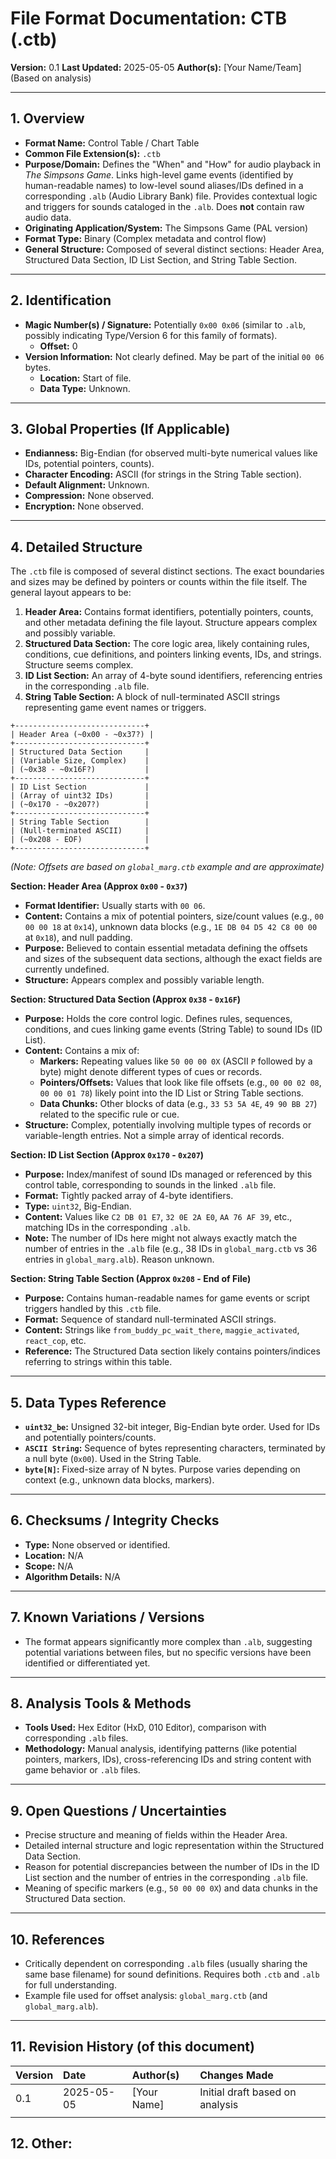 # File Format Documentation: CTB (.ctb)

**Version:** 0.1
**Last Updated:** 2025-05-05
**Author(s):** [Your Name/Team] (Based on analysis)

---

## 1. Overview

* **Format Name:** Control Table / Chart Table
* **Common File Extension(s):** `.ctb`
* **Purpose/Domain:** Defines the "When" and "How" for audio playback in *The Simpsons Game*. Links high-level game events (identified by human-readable names) to low-level sound aliases/IDs defined in a corresponding `.alb` (Audio Library Bank) file. Provides contextual logic and triggers for sounds cataloged in the `.alb`. Does **not** contain raw audio data.
* **Originating Application/System:** The Simpsons Game (PAL version)
* **Format Type:** Binary (Complex metadata and control flow)
* **General Structure:** Composed of several distinct sections: Header Area, Structured Data Section, ID List Section, and String Table Section.

---

## 2. Identification

* **Magic Number(s) / Signature:** Potentially `0x00 0x06` (similar to `.alb`, possibly indicating Type/Version 6 for this family of formats).
    * **Offset:** 0
* **Version Information:** Not clearly defined. May be part of the initial `00 06` bytes.
    * **Location:** Start of file.
    * **Data Type:** Unknown.

---

## 3. Global Properties (If Applicable)

* **Endianness:** Big-Endian (for observed multi-byte numerical values like IDs, potential pointers, counts).
* **Character Encoding:** ASCII (for strings in the String Table section).
* **Default Alignment:** Unknown.
* **Compression:** None observed.
* **Encryption:** None observed.

---

## 4. Detailed Structure

The `.ctb` file is composed of several distinct sections. The exact boundaries and sizes may be defined by pointers or counts within the file itself. The general layout appears to be:

1.  **Header Area:** Contains format identifiers, potentially pointers, counts, and other metadata defining the file layout. Structure appears complex and possibly variable.
2.  **Structured Data Section:** The core logic area, likely containing rules, conditions, cue definitions, and pointers linking events, IDs, and strings. Structure seems complex.
3.  **ID List Section:** An array of 4-byte sound identifiers, referencing entries in the corresponding `.alb` file.
4.  **String Table Section:** A block of null-terminated ASCII strings representing game event names or triggers.

```
+-----------------------------+
| Header Area (~0x00 - ~0x37?) |
+-----------------------------+
| Structured Data Section     |
| (Variable Size, Complex)    |
| (~0x38 - ~0x16F?)           |
+-----------------------------+
| ID List Section             |
| (Array of uint32 IDs)       |
| (~0x170 - ~0x207?)          |
+-----------------------------+
| String Table Section        |
| (Null-terminated ASCII)     |
| (~0x208 - EOF)              |
+-----------------------------+
```
*(Note: Offsets are based on `global_marg.ctb` example and are approximate)*

**Section: Header Area (Approx `0x00` - `0x37`)**

*   **Format Identifier:** Usually starts with `00 06`.
*   **Content:** Contains a mix of potential pointers, size/count values (e.g., `00 00 00 18` at `0x14`), unknown data blocks (e.g., `1E DB 04 D5 42 C8 00 00` at `0x18`), and null padding.
*   **Purpose:** Believed to contain essential metadata defining the offsets and sizes of the subsequent data sections, although the exact fields are currently undefined.
*   **Structure:** Appears complex and possibly variable length.

**Section: Structured Data Section (Approx `0x38` - `0x16F`)**

*   **Purpose:** Holds the core control logic. Defines rules, sequences, conditions, and cues linking game events (String Table) to sound IDs (ID List).
*   **Content:** Contains a mix of:
    *   **Markers:** Repeating values like `50 00 00 0X` (ASCII `P` followed by a byte) might denote different types of cues or records.
    *   **Pointers/Offsets:** Values that look like file offsets (e.g., `00 00 02 08`, `00 00 01 78`) likely point into the ID List or String Table sections.
    *   **Data Chunks:** Other blocks of data (e.g., `33 53 5A 4E`, `49 90 BB 27`) related to the specific rule or cue.
*   **Structure:** Complex, potentially involving multiple types of records or variable-length entries. Not a simple array of identical records.

**Section: ID List Section (Approx `0x170` - `0x207`)**

*   **Purpose:** Index/manifest of sound IDs managed or referenced by this control table, corresponding to sounds in the linked `.alb` file.
*   **Format:** Tightly packed array of 4-byte identifiers.
*   **Type:** `uint32`, Big-Endian.
*   **Content:** Values like `C2 DB 01 E7`, `32 0E 2A E0`, `AA 76 AF 39`, etc., matching IDs in the corresponding `.alb`.
*   **Note:** The number of IDs here might not always exactly match the number of entries in the `.alb` file (e.g., 38 IDs in `global_marg.ctb` vs 36 entries in `global_marg.alb`). Reason unknown.

**Section: String Table Section (Approx `0x208` - End of File)**

*   **Purpose:** Contains human-readable names for game events or script triggers handled by this `.ctb` file.
*   **Format:** Sequence of standard null-terminated ASCII strings.
*   **Content:** Strings like `from_buddy_pc_wait_there`, `maggie_activated`, `react_cop`, etc.
*   **Reference:** The Structured Data section likely contains pointers/indices referring to strings within this table.

---

## 5. Data Types Reference

* **`uint32_be`:** Unsigned 32-bit integer, Big-Endian byte order. Used for IDs and potentially pointers/counts.
* **`ASCII String`:** Sequence of bytes representing characters, terminated by a null byte (`0x00`). Used in the String Table.
* **`byte[N]`:** Fixed-size array of N bytes. Purpose varies depending on context (e.g., unknown data blocks, markers).

---

## 6. Checksums / Integrity Checks

* **Type:** None observed or identified.
* **Location:** N/A
* **Scope:** N/A
* **Algorithm Details:** N/A

---

## 7. Known Variations / Versions

*   The format appears significantly more complex than `.alb`, suggesting potential variations between files, but no specific versions have been identified or differentiated yet.

---

## 8. Analysis Tools & Methods

* **Tools Used:** Hex Editor (HxD, 010 Editor), comparison with corresponding `.alb` files.
* **Methodology:** Manual analysis, identifying patterns (like potential pointers, markers, IDs), cross-referencing IDs and string content with game behavior or `.alb` files.

---

## 9. Open Questions / Uncertainties

*   Precise structure and meaning of fields within the Header Area.
*   Detailed internal structure and logic representation within the Structured Data Section.
*   Reason for potential discrepancies between the number of IDs in the ID List section and the number of entries in the corresponding `.alb` file.
*   Meaning of specific markers (e.g., `50 00 00 0X`) and data chunks in the Structured Data section.

---

## 10. References

*   Critically dependent on corresponding `.alb` files (usually sharing the same base filename) for sound definitions. Requires both `.ctb` and `.alb` for full understanding.
*   Example file used for offset analysis: `global_marg.ctb` (and `global_marg.alb`).

---

## 11. Revision History (of this document)

| Version | Date       | Author(s) | Changes Made                     |
| :------ | :--------- | :-------- | :------------------------------- |
| 0.1     | 2025-05-05 | [Your Name] | Initial draft based on analysis |
|         |            |           |                                  |

## 12. Other:
<!-- Any other relevant notes or context -->

